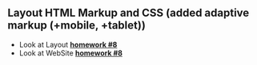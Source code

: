 ## Layout HTML Markup and CSS (added adaptive markup (+mobile, +tablet))
- Look at Layout  [**homework #8**](<https://www.figma.com/file/oTYBECAN79dXy19hzWObO4/Web-Studio-(Version-2.1)?node-id=1%3A3330>)
- Look at WebSite [**homework #8**](<https://dankozz1t.github.io/goit-markup-hw-08/>)
 
